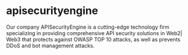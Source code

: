 # apisecurityengine
Our company APISecurityEngine is a cutting-edge technology firm specializing in providing comprehensive API security solutions in Web2| Web3 that protects against OWASP TOP 10 attacks, as well as prevents DDoS and bot management attacks. 
